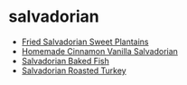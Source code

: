 # salvadorian

 * [Fried Salvadorian Sweet Plantains](index/f/fried-salvadorian-sweet-plantains.json)
 * [Homemade Cinnamon Vanilla Salvadorian](index/h/homemade-cinnamon-vanilla-salvadorian.json)
 * [Salvadorian Baked Fish](index/s/salvadorian-baked-fish.json)
 * [Salvadorian Roasted Turkey](index/s/salvadorian-roasted-turkey.json)
